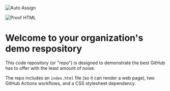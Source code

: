 ![Auto Assign](https://github.com/Attea-Analytics/demo-repository/actions/workflows/auto-assign.yml/badge.svg)

![Proof HTML](https://github.com/Attea-Analytics/demo-repository/actions/workflows/proof-html.yml/badge.svg)

# Welcome to your organization's demo respository
This code repository (or "repo") is designed to demonstrate the best GitHub has to offer with the least amount of noise.

The repo includes an `index.html` file (so it can render a web page), two GitHub Actions workflows, and a CSS stylesheet dependency.
